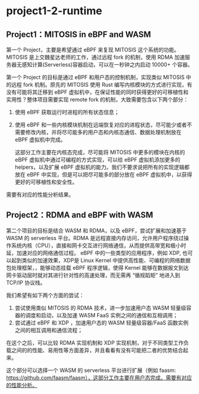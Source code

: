 # project1-2-runtime

## Project1：MITOSIS in eBPF and WASM

第一个 Project，主要是希望通过 eBPF 来复现 MITOSIS 这个系统的功能。MITOSIS 是上交魏星达老师的工作，通过远程 fork 的机制，使用 RDMA 加速服务器无感知计算(Serverless)容器启动，可以在一秒钟之内启动 10000+ 个容器。

第一个 Project 的目标是通过 eBPF 和用户态的控制机制，实现类似 MITOSIS 中的远程 fork 机制。原先的 MITOSIS 使用 Rust 编写内核模块的方式进行实现，有没有可能将其迁移到 eBPF 虚拟机中，在保证性能的同时获得更好的可移植性和实用性？整体项目需要实现 remote fork 的机制，大致需要包含以下两个部分：

1.	使用 eBPF 获取运行时进程的所有状态信息；
2.	使用 eBPF 和一些内核模块机制在远端恢复对应的进程状态，尽可能少或者不需要修改内核，并将尽可能多的用户态和内核态通信、数据处理机制放在 eBPF 虚拟机中完成。

       这部分工作主要在内核态完成，尽可能将 MITOSIS 中更多的模块在内核的 eBPF 虚拟机中通过可编程的方式实现，可以给 eBPF 虚拟机添加更多的 helpers，以及扩展 eBPF 虚拟机的能力。我们不要求说把所有的实现逻辑都放在 eBPF 中实现，但是可以把尽可能多的部分放在 eBPF 虚拟机中，以获得更好的可移植性和安全性。

需要有对应的性能分析结果。

## Project2：RDMA and eBPF with WASM

第二个项目的目标是结合 WASM 和 RDMA，以及 eBPF，尝试扩展和加速基于 WASM 的 serverless 平台。RDMA 是远程直接内存访问，允许用户程序绕过操作系统内核（CPU），直接和网卡交互进行网络通信，从而提供高带宽和极小时延，加速对应的网络通信过程。
eBPF 中的一些类型的应用程序，例如 XDP, 也可以起到类似的加速效果，XDP是 Linux Kernel 中提供高性能、可编程的网络数据包处理框架，，能够动态挂载 eBPF 程序逻辑，使得 Kernel 能够在数据报文到达网卡驱动层时就对其进行针对性的高速处理，而无需再 “循规蹈矩” 地进入到 TCP/IP 协议栈。

我们希望有如下两个方面的尝试：

1.	尝试使用类似 MITOSIS 的 RDMA 技术，进一步加速用户态 WASM 轻量级容器的调度和启动，以及加速 WASM FaaS 实例之间的通信和互相调用；
2.	尝试通过 eBPF 和 XDP ，加速用户态的 WASM 轻量级容器/FaaS 函数实例之间的相互调用和通信流程；

在这个之后，可以比较 RDMA 实现机制和 XDP 实现机制，对于不同类型工作负载之间的的性能、易用性等方面差异，并且看看有没有可能把二者的优势结合起来。

这个部分可以选择一个 WASM 的 serverless 平台进行扩展（例如 faasm:  https://github.com/faasm/faasm），这部分工作主要在用户态完成。需要有对应的性能分析。
